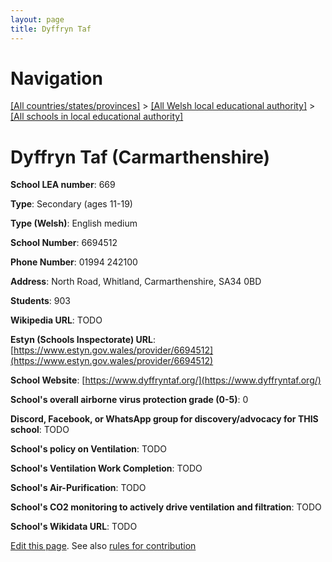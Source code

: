 ```yaml
---
layout: page
title: Dyffryn Taf
---
```

# Navigation

[[All countries/states/provinces]](../../..) > [[All Welsh local educational authority]](../..) > [[All schools in local educational authority]](..)

# Dyffryn Taf (Carmarthenshire)

**School LEA number**: 669

**Type**: Secondary (ages 11-19)

**Type (Welsh)**: English medium

**School Number**: 6694512

**Phone Number**: 01994 242100

**Address**: North Road, Whitland, Carmarthenshire, SA34 0BD

**Students**: 903

**Wikipedia URL**: TODO

**Estyn (Schools Inspectorate) URL**: [https://www.estyn.gov.wales/provider/6694512](https://www.estyn.gov.wales/provider/6694512)

**School Website**: [https://www.dyffryntaf.org/](https://www.dyffryntaf.org/)

**School's overall airborne virus protection grade (0-5)**: 0

**Discord, Facebook, or WhatsApp group for discovery/advocacy for THIS school**: TODO

**School's policy on Ventilation**: TODO

**School's Ventilation Work Completion**: TODO

**School's Air-Purification**: TODO

**School's CO2 monitoring to actively drive ventilation and filtration**: TODO

**School's Wikidata URL**: TODO




[Edit this page](https://github.com/VentilationProject/Wales/edit/prif/./Carmarthenshire/Dyffryn_Taf.md). See also [rules for contribution](../../../contribution-rules/)